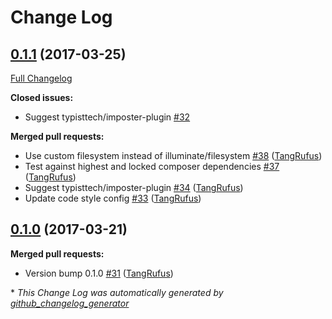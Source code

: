 # Change Log

## [0.1.1](https://github.com/TypistTech/imposter/tree/0.1.1) (2017-03-25)
[Full Changelog](https://github.com/TypistTech/imposter/compare/0.1.0...0.1.1)

**Closed issues:**

- Suggest typisttech/imposter-plugin [\#32](https://github.com/TypistTech/imposter/issues/32)

**Merged pull requests:**

- Use custom filesystem instead of illuminate/filesystem [\#38](https://github.com/TypistTech/imposter/pull/38) ([TangRufus](https://github.com/TangRufus))
- Test against highest and locked composer dependencies [\#37](https://github.com/TypistTech/imposter/pull/37) ([TangRufus](https://github.com/TangRufus))
- Suggest typisttech/imposter-plugin [\#34](https://github.com/TypistTech/imposter/pull/34) ([TangRufus](https://github.com/TangRufus))
- Update code style config [\#33](https://github.com/TypistTech/imposter/pull/33) ([TangRufus](https://github.com/TangRufus))

## [0.1.0](https://github.com/TypistTech/imposter/tree/0.1.0) (2017-03-21)
**Merged pull requests:**

- Version bump 0.1.0 [\#31](https://github.com/TypistTech/imposter/pull/31) ([TangRufus](https://github.com/TangRufus))



\* *This Change Log was automatically generated by [github_changelog_generator](https://github.com/skywinder/Github-Changelog-Generator)*